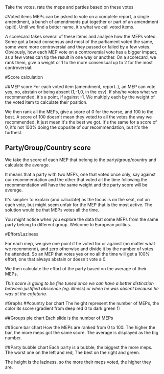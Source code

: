 Take the votes, rate the meps and parties based on these votes

#Voted items
MEPs can be asked to vote on a complete report, a single amendment, a bunch of amendments put together or part of an amendment (split). Until we find a better name, it's what we call voted items.

A scorecard takes several of these items and analyse how the MEPs voted. Some got a broad consensus and most of the parliament voted the same, some were more controversial and they passed or failed by a few votes. Obviously, how each MEP vote on a controversial vote has a bigger impact, as a few votes can tip the result in one way or another. On a scorecard, we rank them, give a weight or 1 to the more consensual up to 2 for the most controversial.

#Score calculation

##MEP score
For each voted item (amendment, report..), an MEP can vote yes, no, abstain or being absent (1,-1,0,<empty> in the csv). If she/he votes what we recommended, it's a point, if against -1. We multiply each by the weight of the voted item to calculate their position. 

We then rank all the MEPs, give a score of 0 for the worse, and 100 to the best. A score of 100 doesn't mean they voted to all the votes the way we recommended. It just mean it's the best we got. It's the same for a score of 0, it's not 100% doing the opposite of our recommendation, but it's the furthest.

## Party/Group/Country score
We take the score of each MEP that belong to the party/group/country and calculate the average. 

It means that a party with two MEPs, one that voted once only, say against our recommendation and the other that voted all the time following the recommendation will have the same weight and the party score will be average.

It's simplier to explain (and calculate) as the focus is on the seat, not on each vote, but might seem unfair for the MEP that is the most active. The solution would be that MEPs votes all the time.

You might notice when you explore the data that some MEPs from the same party belong to different group. Welcome to European politics.

#Effort/Laziness

For each mep, we give one point if he voted for or against (no matter what we recommend), and zero otherwise and divide it by the number of votes he attended. So an MEP that votes yes or no all the time will get a 100% effort, one that always abstain or doesn't vote a 0.

We then calculate the effort of the party based on the average of their MEPs.

_This score is going to be fine tuned once we can have a better distinction between justified abscence (eg. illness) or when he was absent because he was at the cafeteria._

#Graphs
##country bar chart
The height represent the number of MEPs, the color its score (gradient from deep red 0 to dark green 1)

##Groups pie chart
Each slide is the number of MEPs

##Score bar chart
How the MEPs are ranked from 0 to 100. The higher the bar, the more meps got the same score.
The average is displayed as the big number.

##Party bubble chart
Each party is a bubble, the biggest the more meps. The worst one on the left and red, The best on the right and green.

The height is the laziness, so the more their meps voted, the higher they are.



